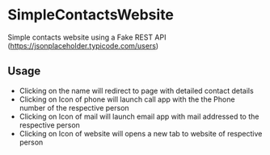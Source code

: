﻿# SimpleContactsWebsite
Simple contacts website using a Fake REST API (https://jsonplaceholder.typicode.com/users)

## Usage
- Clicking on the name will redirect to page with detailed contact details
- Clicking on Icon of phone will launch call app with the the Phone number of the respective person
- Clicking on Icon of mail will launch email app with mail addressed to the respective person
- Clicking on Icon of website will opens a new tab to website of respective person
